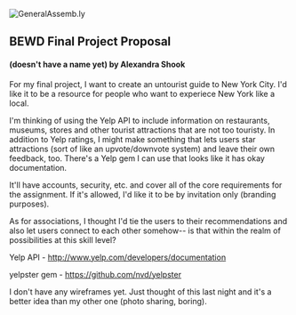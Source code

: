 ![GeneralAssemb.ly](https://github.com/generalassembly/ga-ruby-on-rails-for-devs/raw/master/images/ga.png "GeneralAssemb.ly")

## BEWD Final Project Proposal

#### (doesn't have a name yet) by Alexandra Shook

For my final project, I want to create an untourist guide to New York City. I'd like it to be a resource for people who want to experiece New York like a local. 

I'm thinking of using the Yelp API to include information on restaurants, museums, stores and other tourist attractions that are not too touristy. In addition to Yelp ratings, I might make something that lets users star attractions (sort of like an upvote/downvote system) and leave their own feedback, too. There's a Yelp gem I can use that looks like it has okay documentation. 

It'll have accounts, security, etc. and cover all of the core requirements for the assignment. If it's allowed, I'd like it to be by invitation only (branding purposes).

As for associations, I thought I'd tie the users to their recommendations and also let users connect to each other somehow-- is that within the realm of possibilities at this skill level?

Yelp API - <http://www.yelp.com/developers/documentation>

yelpster gem - <https://github.com/nvd/yelpster>

I don't have any wireframes yet. Just thought of this last night and it's a better idea than my other one (photo sharing, boring).